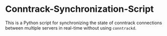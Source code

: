 # Conntrack-Synchronization-Script
This is a Python script for synchronizing the state of conntrack connections between multiple servers in real-time without using `conntrackd`.
